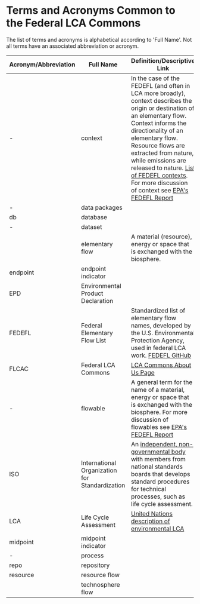 # Terms and Acronyms Common to the Federal LCA Commons
The list of terms and acronyms is alphabetical according to 'Full Name'. Not all terms have an associated abbreviation or acronym.

|Acronym/Abbreviation| Full Name| Definition/Descriptive Link
|----|----|----
|-|context|In the case of the FEDEFL (and often in LCA more broadly), context describes the origin or destination of an elementary flow. Context informs the directionality of an elementary flow. Resource flows are extracted from nature, while emissions are released to nature. [List of FEDEFL contexts](https://github.com/USEPA/Federal-LCA-Commons-Elementary-Flow-List/blob/master/wiki/resources/FEDEFLcontexts.xlsx). For more discussion of context see [EPA's FEDEFL Report](https://cfpub.epa.gov/si/si_public_record_report.cfm?dirEntryId=347251&Lab=NRMRL&simpleSearch=0&showCriteria=2&searchAll=elementary+flows&TIMSType=Published+Report&dateBeginPublishedPresented=07%2F31%2F2019)
|-|data packages|
|db|database|
|-|dataset|
||elementary flow|  A material (resource), energy or space that is exchanged with the biosphere.
|endpoint|endpoint indicator|
|EPD|Environmental Product Declaration|
|FEDEFL|Federal Elementary Flow List|Standardized list of elementary flow names, developed by the U.S. Environmental Protection Agency, used in federal LCA work. [FEDEFL GitHub](https://github.com/USEPA/fedelemflowlist)
|FLCAC|Federal LCA Commons| [LCA Commons About Us Page](https://www.lcacommons.gov/about-us)
|-|flowable|A general term for the name of a material, energy or space that is exchanged with the biosphere. For more discussion of flowables see [EPA's FEDEFL Report](https://cfpub.epa.gov/si/si_public_record_report.cfm?dirEntryId=347251&Lab=NRMRL&simpleSearch=0&showCriteria=2&searchAll=elementary+flows&TIMSType=Published+Report&dateBeginPublishedPresented=07%2F31%2F2019)
|ISO|International Organization for Standardization|An [independent, non-governmental body](https://www.iso.org/structure.html) with members from national standards boards that develops standard procedures for technical processes, such as life cycle assessment. 
|LCA|Life Cycle Assessment| [United Nations description of environmental LCA](https://www.lifecycleinitiative.org/starting-life-cycle-thinking/life-cycle-approaches/environmental-lca/)
|midpoint|midpoint indicator|
|-|process|
|repo|repository|
|resource|resource flow| 
||technosphere flow|









